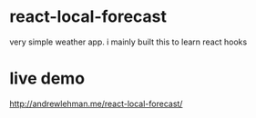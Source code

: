 # react-local-forecast
very simple weather app. i mainly built this to learn react hooks

# live demo
http://andrewlehman.me/react-local-forecast/
